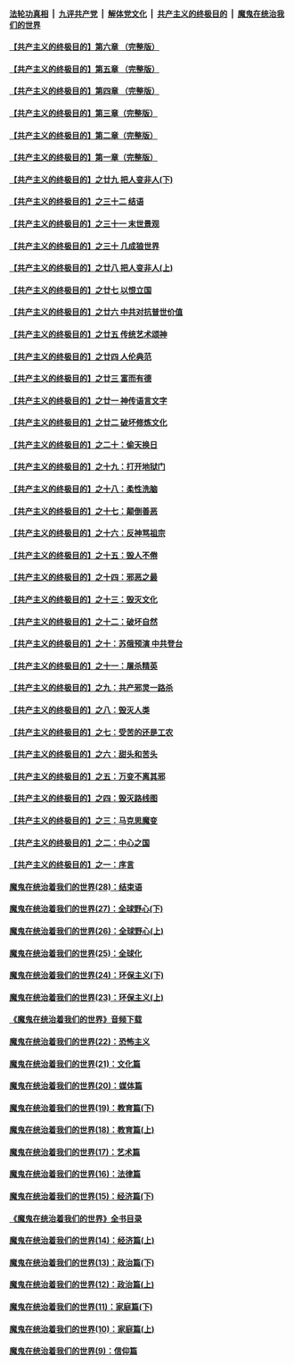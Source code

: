 ####  [法轮功真相](../../../../basic/blob/master/README.md?t=06171731) &nbsp;|&nbsp; [九评共产党](../../../../9ping.md/blob/master/README.md?t=06171731) &nbsp;|&nbsp; [解体党文化](../../../../jtdwh.md/blob/master/README.md?t=06171731)  &nbsp;|&nbsp; [共产主义的终极目的](../../../../gczydzjmd.md/blob/master/README.md?t=06171731) &nbsp;|&nbsp; [魔鬼在统治我们的世界](../../../../mgztzwmdsj.md/blob/master/README.md?t=06171731) 

#### [【共产主义的终极目的】第六章 （完整版）](../pages/nsc422/n11428913.md?t=06171731) 

#### [【共产主义的终极目的】第五章 （完整版）](../pages/nsc422/n11428912.md?t=06171731) 

#### [【共产主义的终极目的】第四章 （完整版）](../pages/nsc422/n11428907.md?t=06171731) 

#### [【共产主义的终极目的】第三章（完整版）](../pages/nsc422/n11428848.md?t=06171731) 

#### [【共产主义的终极目的】第二章（完整版）](../pages/nsc422/n11428831.md?t=06171731) 

#### [【共产主义的终极目的】第一章（完整版）](../pages/nsc422/n11417651.md?t=06171731) 

#### [【共产主义的终极目的】之廿九 把人变非人(下)](../pages/nsc422/n11344140.md?t=06171731) 

#### [【共产主义的终极目的】之三十二 结语](../pages/nsc422/n11360535.md?t=06171731) 

#### [【共产主义的终极目的】之三十一 末世景观](../pages/nsc422/n11351129.md?t=06171731) 

#### [【共产主义的终极目的】之三十 几成狼世界](../pages/nsc422/n11348280.md?t=06171731) 

#### [【共产主义的终极目的】之廿八 把人变非人(上)](../pages/nsc422/n11340492.md?t=06171731) 

#### [【共产主义的终极目的】之廿七 以恨立国](../pages/nsc422/n11336944.md?t=06171731) 

#### [【共产主义的终极目的】之廿六 中共对抗普世价值](../pages/nsc422/n11324785.md?t=06171731) 

#### [【共产主义的终极目的】之廿五 传统艺术颂神](../pages/nsc422/n11296396.md?t=06171731) 

#### [【共产主义的终极目的】之廿四 人伦典范](../pages/nsc422/n11296397.md?t=06171731) 

#### [【共产主义的终极目的】之廿三 富而有德](../pages/nsc422/n11283598.md?t=06171731) 

#### [【共产主义的终极目的】之廿一 神传语言文字](../pages/nsc422/n11263265.md?t=06171731) 

#### [【共产主义的终极目的】之廿二 破坏修炼文化](../pages/nsc422/n11245728.md?t=06171731) 

#### [【共产主义的终极目的】之二十：偷天换日](../pages/nsc422/n11238846.md?t=06171731) 

#### [【共产主义的终极目的】之十九：打开地狱门](../pages/nsc422/n11206376.md?t=06171731) 

#### [【共产主义的终极目的】之十八：柔性洗脑](../pages/nsc422/n11199994.md?t=06171731) 

#### [【共产主义的终极目的】之十七：颠倒善恶](../pages/nsc422/n11179782.md?t=06171731) 

#### [【共产主义的终极目的】之十六：反神骂祖宗](../pages/nsc422/n11166798.md?t=06171731) 

#### [【共产主义的终极目的】之十五：毁人不倦](../pages/nsc422/n11166792.md?t=06171731) 

#### [【共产主义的终极目的】之十四：邪恶之最](../pages/nsc422/n11150249.md?t=06171731) 

#### [【共产主义的终极目的】之十三：毁灭文化](../pages/nsc422/n11135227.md?t=06171731) 

#### [【共产主义的终极目的】之十二：破坏自然](../pages/nsc422/n11135214.md?t=06171731) 

#### [【共产主义的终极目的】之十：苏俄预演 中共登台](../pages/nsc422/n11118424.md?t=06171731) 

#### [【共产主义的终极目的】之十一：屠杀精英](../pages/nsc422/n11118442.md?t=06171731) 

#### [【共产主义的终极目的】之九：共产邪灵一路杀](../pages/nsc422/n11114139.md?t=06171731) 

#### [【共产主义的终极目的】之八：毁灭人类](../pages/nsc422/n11108503.md?t=06171731) 

#### [【共产主义的终极目的】之七：受苦的还是工农](../pages/nsc422/n11101809.md?t=06171731) 

#### [【共产主义的终极目的】之六：甜头和苦头](../pages/nsc422/n11096971.md?t=06171731) 

#### [【共产主义的终极目的】之五：万变不离其邪](../pages/nsc422/n11091285.md?t=06171731) 

#### [【共产主义的终极目的】之四：毁灭路线图](../pages/nsc422/n11086284.md?t=06171731) 

#### [【共产主义的终极目的】之三：马克思魔变](../pages/nsc422/n11061941.md?t=06171731) 

#### [【共产主义的终极目的】之二：中心之国](../pages/nsc422/n11047728.md?t=06171731) 

#### [【共产主义的终极目的】之一：序言](../pages/nsc422/n11086077.md?t=06171731) 

#### [魔鬼在统治着我们的世界(28)：结束语](../pages/nsc422/n10936246.md?t=06171731) 

#### [魔鬼在统治着我们的世界(27)：全球野心(下)](../pages/nsc422/n10928319.md?t=06171731) 

#### [魔鬼在统治着我们的世界(26)：全球野心(上)](../pages/nsc422/n10900318.md?t=06171731) 

#### [魔鬼在统治着我们的世界(25)：全球化](../pages/nsc422/n10788205.md?t=06171731) 

#### [魔鬼在统治着我们的世界(24)：环保主义(下)](../pages/nsc422/n10695307.md?t=06171731) 

#### [魔鬼在统治着我们的世界(23)：环保主义(上)](../pages/nsc422/n10688613.md?t=06171731) 

#### [《魔鬼在统治着我们的世界》音频下载](../pages/nsc422/n10635553.md?t=06171731) 

#### [魔鬼在统治着我们的世界(22)：恐怖主义](../pages/nsc422/n10614727.md?t=06171731) 

#### [魔鬼在统治着我们的世界(21)：文化篇](../pages/nsc422/n10597706.md?t=06171731) 

#### [魔鬼在统治着我们的世界(20)：媒体篇](../pages/nsc422/n10586579.md?t=06171731) 

#### [魔鬼在统治着我们的世界(19)：教育篇(下)](../pages/nsc422/n10564808.md?t=06171731) 

#### [魔鬼在统治着我们的世界(18)：教育篇(上)](../pages/nsc422/n10526970.md?t=06171731) 

#### [魔鬼在统治着我们的世界(17)：艺术篇](../pages/nsc422/n10499093.md?t=06171731) 

#### [魔鬼在统治着我们的世界(16)：法律篇](../pages/nsc422/n10485969.md?t=06171731) 

#### [魔鬼在统治着我们的世界(15)：经济篇(下)](../pages/nsc422/n10469975.md?t=06171731) 

#### [《魔鬼在统治着我们的世界》全书目录](../pages/nsc422/n10464261.md?t=06171731) 

#### [魔鬼在统治着我们的世界(14)：经济篇(上)](../pages/nsc422/n10457370.md?t=06171731) 

#### [魔鬼在统治着我们的世界(13)：政治篇(下)](../pages/nsc422/n10448270.md?t=06171731) 

#### [魔鬼在统治着我们的世界(12)：政治篇(上)](../pages/nsc422/n10444576.md?t=06171731) 

#### [魔鬼在统治着我们的世界(11)：家庭篇(下)](../pages/nsc422/n10440961.md?t=06171731) 

#### [魔鬼在统治着我们的世界(10)：家庭篇(上)](../pages/nsc422/n10435448.md?t=06171731) 

#### [魔鬼在统治着我们的世界(9)：信仰篇](../pages/nsc422/n10432159.md?t=06171731) 

